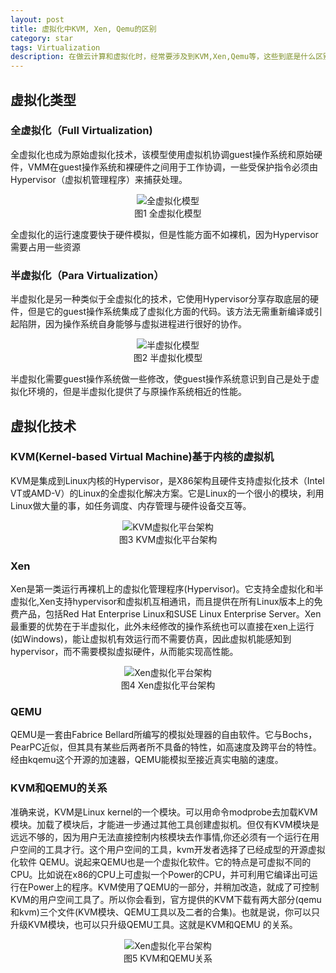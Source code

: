 ```yaml
---
layout: post
title: 虚拟化中KVM, Xen, Qemu的区别
category: star
tags: Virtualization
description: 在做云计算和虚拟化时，经常要涉及到KVM,Xen,Qemu等，这些到底是什么区别？以前不太了解，最近找了个时间详细总结了一下
---
```

## 虚拟化类型

### 全虚拟化（Full Virtualization)
全虚拟化也成为原始虚拟化技术，该模型使用虚拟机协调guest操作系统和原始硬件，VMM在guest操作系统和裸硬件之间用于工作协调，一些受保护指令必须由Hypervisor（虚拟机管理程序）来捕获处理。

<center>
    <img src="http://7u2ho6.com1.z0.glb.clouddn.com/tech-full-virtualization.gif" alt="全虚拟化模型">
    <br>图1 全虚拟化模型
</center>

全虚拟化的运行速度要快于硬件模拟，但是性能方面不如裸机，因为Hypervisor需要占用一些资源

### 半虚拟化（Para Virtualization）
半虚拟化是另一种类似于全虚拟化的技术，它使用Hypervisor分享存取底层的硬件，但是它的guest操作系统集成了虚拟化方面的代码。该方法无需重新编译或引起陷阱，因为操作系统自身能够与虚拟进程进行很好的协作。

<center>
    <img src="http://7u2ho6.com1.z0.glb.clouddn.com/tech-para-virtualization.gif" alt="半虚拟化模型">
    <br>图2 半虚拟化模型
</center>

半虚拟化需要guest操作系统做一些修改，使guest操作系统意识到自己是处于虚拟化环境的，但是半虚拟化提供了与原操作系统相近的性能。

## 虚拟化技术

### KVM(Kernel-based Virtual Machine)基于内核的虚拟机
KVM是集成到Linux内核的Hypervisor，是X86架构且硬件支持虚拟化技术（Intel VT或AMD-V）的Linux的全虚拟化解决方案。它是Linux的一个很小的模块，利用Linux做大量的事，如任务调度、内存管理与硬件设备交互等。

<center>
    <img src="http://7u2ho6.com1.z0.glb.clouddn.com/tech-kvm-architecture.jpg" alt="KVM虚拟化平台架构">
    <br>图3 KVM虚拟化平台架构
</center>

### Xen
Xen是第一类运行再裸机上的虚拟化管理程序(Hypervisor)。它支持全虚拟化和半虚拟化,Xen支持hypervisor和虚拟机互相通讯，而且提供在所有Linux版本上的免费产品，包括Red Hat Enterprise Linux和SUSE Linux Enterprise Server。Xen最重要的优势在于半虚拟化，此外未经修改的操作系统也可以直接在xen上运行(如Windows)，能让虚拟机有效运行而不需要仿真，因此虚拟机能感知到hypervisor，而不需要模拟虚拟硬件，从而能实现高性能。

<center>
    <img src="http://7u2ho6.com1.z0.glb.clouddn.com/tech-xen-architecture.jpg" alt="Xen虚拟化平台架构">
    <br>图4 Xen虚拟化平台架构
</center>

### QEMU
QEMU是一套由Fabrice Bellard所编写的模拟处理器的自由软件。它与Bochs，PearPC近似，但其具有某些后两者所不具备的特性，如高速度及跨平台的特性。经由kqemu这个开源的加速器，QEMU能模拟至接近真实电脑的速度。


### KVM和QEMU的关系
准确来说，KVM是Linux kernel的一个模块。可以用命令modprobe去加载KVM模块。加载了模块后，才能进一步通过其他工具创建虚拟机。但仅有KVM模块是 远远不够的，因为用户无法直接控制内核模块去作事情,你还必须有一个运行在用户空间的工具才行。这个用户空间的工具，kvm开发者选择了已经成型的开源虚拟化软件 QEMU。说起来QEMU也是一个虚拟化软件。它的特点是可虚拟不同的CPU。比如说在x86的CPU上可虚拟一个Power的CPU，并可利用它编译出可运行在Power上的程序。KVM使用了QEMU的一部分，并稍加改造，就成了可控制KVM的用户空间工具了。所以你会看到，官方提供的KVM下载有两大部分(qemu和kvm)三个文件(KVM模块、QEMU工具以及二者的合集)。也就是说，你可以只升级KVM模块，也可以只升级QEMU工具。这就是KVM和QEMU 的关系。

<center>
    <img src="http://7u2ho6.com1.z0.glb.clouddn.com/tech-kvm-and-qemu.png" alt="Xen虚拟化平台架构">
    <br>图5 KVM和QEMU关系
</center>
